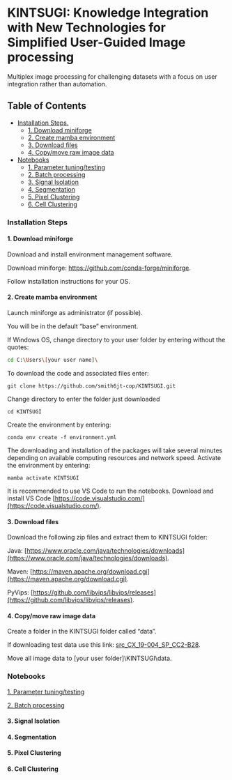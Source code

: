 # KINTSUGI: Knowledge Integration with New Technologies for Simplified User-Guided Image processing

Multiplex image processing for challenging datasets with a focus on user integration rather than automation.

<div>
  
## Table of Contents

  - [Installation Steps.](installation-steps)
    - [1. Download miniforge](1.-download-miniforge)
    - [2. Create mamba environment](2.-create-mamba-environment)
    - [3. Download files](3.-download-files)
    - [4. Copy/move raw image data](4.-copy/move-raw-image-data)
  - [Notebooks](#notebooks)
    - [1. Parameter tuning/testing](#1.-parameter-tuning/testing)
    - [2. Batch processing](#2.-batch-processing)
    - [3. Signal Isolation](#3.-signal-isolation)
    - [4. Segmentation](#4.-segmentation)
    - [5. Pixel Clustering](#5.-pixel-clustering)
    - [6. Cell Clustering](#5.-cell-clustering)

### Installation Steps

#### 1. Download miniforge 

  Download and install environment management software.
  
  Download miniforge: https://github.com/conda-forge/miniforge.
  
  Follow installation instructions for your OS.

#### 2. Create mamba environment

  Launch miniforge as administrator (if possible). 
  
  You will be in the default “base” environment.

  If Windows OS, change directory to your user folder by entering without the quotes: 
  ```sh
  cd C:\Users\[your user name]\
  ```
  To download the code and associated files enter: 
  ```
  git clone https://github.com/smith6jt-cop/KINTSUGI.git
  ```
  Change directory to enter the folder just downloaded 
  ```
  cd KINTSUGI
  ```
  Create the environment by entering:
  ```
  conda env create -f environment.yml
  ```
  The downloading and installation of the packages will take several minutes depending on available computing resources and network speed.
  Activate the environment by entering:
  ```
  mamba activate KINTSUGI
  ```
  It is recommended to use VS Code to run the notebooks. Download and install VS Code [https://code.visualstudio.com/](https://code.visualstudio.com/).

#### 3. Download files
  Download the following zip files and extract them to KINTSUGI folder:
  
  Java: [https://www.oracle.com/java/technologies/downloads](https://www.oracle.com/java/technologies/downloads).
  
  Maven: [https://maven.apache.org/download.cgi](https://maven.apache.org/download.cgi).
  
  PyVips: [https://github.com/libvips/libvips/releases](https://github.com/libvips/libvips/releases).

#### 4. Copy/move raw image data

  Create a folder in the KINTSUGI folder called “data”.
  
  If downloading test data use this link: [src_CX_19-004_SP_CC2-B28](https://uflorida-my.sharepoint.com/:f:/g/personal/smith6jt_ufl_edu1/Er5ui-wFA6BNnmgj9N1hPAsBYQaiKfSQa2do_lUMhQdaGg?e=5Uny95).
  
  Move all image data to [your user folder]\KINTSUGI\data.


<div>


### Notebooks
[1. Parameter tuning/testing](notebooks/1_Single_Channel_Eval.ipynb) 

[2. Batch processing](notebooks/2_Cycle_Processing.ipynb) 

#### 3. Signal Isolation

#### 4. Segmentation

#### 5. Pixel Clustering

#### 6. Cell Clustering
